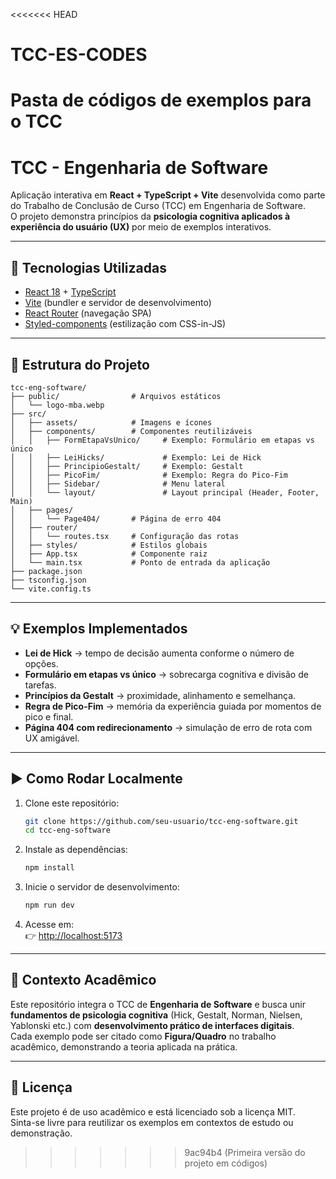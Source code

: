 <<<<<<< HEAD
# TCC-ES-CODES
Pasta de códigos de exemplos para o TCC
=======
# TCC - Engenharia de Software  
Aplicação interativa em **React + TypeScript + Vite** desenvolvida como parte do Trabalho de Conclusão de Curso (TCC) em Engenharia de Software.  
O projeto demonstra princípios da **psicologia cognitiva aplicados à experiência do usuário (UX)** por meio de exemplos interativos.

---

## 🚀 Tecnologias Utilizadas
- [React 18](https://react.dev/) + [TypeScript](https://www.typescriptlang.org/)  
- [Vite](https://vitejs.dev/) (bundler e servidor de desenvolvimento)  
- [React Router](https://reactrouter.com/) (navegação SPA)  
- [Styled-components](https://styled-components.com/) (estilização com CSS-in-JS)  

---

## 📂 Estrutura do Projeto

```
tcc-eng-software/
├── public/                # Arquivos estáticos
│   └── logo-mba.webp
├── src/
│   ├── assets/            # Imagens e ícones
│   ├── components/        # Componentes reutilizáveis
│   │   ├── FormEtapaVsUnico/     # Exemplo: Formulário em etapas vs único
│   │   ├── LeiHicks/             # Exemplo: Lei de Hick
│   │   ├── PrincipioGestalt/     # Exemplo: Gestalt
│   │   ├── PicoFim/              # Exemplo: Regra do Pico-Fim
│   │   ├── Sidebar/              # Menu lateral
│   │   └── layout/               # Layout principal (Header, Footer, Main)
│   ├── pages/
│   │   └── Page404/       # Página de erro 404
│   ├── router/
│   │   └── routes.tsx     # Configuração das rotas
│   ├── styles/            # Estilos globais
│   ├── App.tsx            # Componente raiz
│   └── main.tsx           # Ponto de entrada da aplicação
├── package.json
├── tsconfig.json
└── vite.config.ts
```

---

## 💡 Exemplos Implementados

- **Lei de Hick** → tempo de decisão aumenta conforme o número de opções.  
- **Formulário em etapas vs único** → sobrecarga cognitiva e divisão de tarefas.  
- **Princípios da Gestalt** → proximidade, alinhamento e semelhança.  
- **Regra de Pico-Fim** → memória da experiência guiada por momentos de pico e final.  
- **Página 404 com redirecionamento** → simulação de erro de rota com UX amigável.  

---

## ▶️ Como Rodar Localmente

1. Clone este repositório:
   ```bash
   git clone https://github.com/seu-usuario/tcc-eng-software.git
   cd tcc-eng-software
   ```

2. Instale as dependências:
   ```bash
   npm install
   ```

3. Inicie o servidor de desenvolvimento:
   ```bash
   npm run dev
   ```

4. Acesse em:  
   👉 [http://localhost:5173](http://localhost:5173)

---

## 📘 Contexto Acadêmico

Este repositório integra o TCC de **Engenharia de Software** e busca unir **fundamentos de psicologia cognitiva** (Hick, Gestalt, Norman, Nielsen, Yablonski etc.) com **desenvolvimento prático de interfaces digitais**.  
Cada exemplo pode ser citado como **Figura/Quadro** no trabalho acadêmico, demonstrando a teoria aplicada na prática.

---

## 📄 Licença
Este projeto é de uso acadêmico e está licenciado sob a licença MIT.  
Sinta-se livre para reutilizar os exemplos em contextos de estudo ou demonstração.
>>>>>>> 9ac94b4 (Primeira versão do projeto em códigos)
